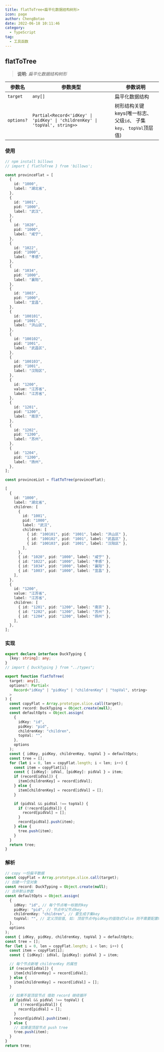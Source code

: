 ```yaml
---
title: flatToTree<扁平化数据结构树形>
icon: page
author: ChengBotao
date: 2022-06-18 10:11:46
category:
  - TypeScript
tag:
  - 工具函数
---
```


<!--
 * @Author: Chengbotao
 * @Date: 2022-06-18 10:11:46
-->

## flatToTree

> **说明:** _扁平化数据结构树形_

| 参数名     | 参数类型                                                                    | 参数说明                                                             |
| ---------- | --------------------------------------------------------------------------- | -------------------------------------------------------------------- |
| `target`   | `any[]`                                                                     | 扁平化数据结构                                                       |
| `options?` | `Partial<Record<'idKey' \| 'pidKey' \| 'childrenKey' \| 'topVal', string>>` | 树形结构关键 keys(唯一标志、 父级`id`、 子集 `key`、 `topVal`顶层值) |

### 使用

```ts
// npm install billows
// import { flatToTree } from 'billows';

const provinceFlat = [
  {
    id: "1000",
    label: "湖北省",
  },
  {
    id: "1001",
    pid: "1000",
    label: "武汉",
  },
  {
    id: "1020",
    pid: "1000",
    label: "咸宁",
  },
  {
    id: "1022",
    pid: "1000",
    label: "孝感",
  },
  {
    id: "1034",
    pid: "1000",
    label: "襄阳",
  },
  {
    id: "1003",
    pid: "1000",
    label: "宜昌",
  },
  {
    id: "100101",
    pid: "1001",
    label: "洪山区",
  },
  {
    id: "100102",
    pid: "1001",
    label: "武昌区",
  },
  {
    id: "100103",
    pid: "1001",
    label: "汉阳区",
  },
  {
    id: "1200",
    value: "江苏省",
    label: "江苏省",
  },
  {
    id: "1201",
    pid: "1200",
    label: "南京",
  },
  {
    id: "1202",
    pid: "1200",
    label: "苏州",
  },
  {
    id: "1204",
    pid: "1200",
    label: "扬州",
  },
];

const provinceList = flatToTree(provinceFlat);

[
  {
    id: "1000",
    label: "湖北省",
    children: [
      {
        id: "1001",
        pid: "1000",
        label: "武汉",
        children: [
          { id: "100101", pid: "1001", label: "洪山区" },
          { id: "100102", pid: "1001", label: "武昌区" },
          { id: "100103", pid: "1001", label: "汉阳区" },
        ],
      },
      { id: "1020", pid: "1000", label: "咸宁" },
      { id: "1022", pid: "1000", label: "孝感" },
      { id: "1034", pid: "1000", label: "襄阳" },
      { id: "1003", pid: "1000", label: "宜昌" },
    ],
  },
  {
    id: "1200",
    value: "江苏省",
    label: "江苏省",
    children: [
      { id: "1201", pid: "1200", label: "南京" },
      { id: "1202", pid: "1200", label: "苏州" },
      { id: "1204", pid: "1200", label: "扬州" },
    ],
  },
];
```

### 实现

```ts
export declare interface DuckTyping {
  [key: string]: any;
}
// import { DuckTyping } from "../types";

export function flatToTree(
  target: any[],
  options?: Partial<
    Record<"idKey" | "pidKey" | "childrenKey" | "topVal", string>
  >
) {
  const copyFlat = Array.prototype.slice.call(target);
  const record: DuckTyping = Object.create(null);
  const defaultOpts = Object.assign(
    {
      idKey: "id",
      pidKey: "pid",
      childrenKey: "children",
      topVal: "",
    },
    options
  );
  const { idKey, pidKey, childrenKey, topVal } = defaultOpts;
  const tree = [];
  for (let i = 0, len = copyFlat.length; i < len; i++) {
    const item = copyFlat[i];
    const { [idKey]: idVal, [pidKey]: pidVal } = item;
    if (record[idVal]) {
      item[childrenKey] = record[idVal];
    } else {
      item[childrenKey] = record[idVal] = [];
    }

    if (pidVal && pidVal !== topVal) {
      if (!record[pidVal]) {
        record[pidVal] = [];
      }
      record[pidVal].push(item);
    } else {
      tree.push(item);
    }
  }
  return tree;
}
```

### 解析

```ts
// copy 一份扁平数据
const copyFlat = Array.prototype.slice.call(target);
// 创建一个空对象
const record: DuckTyping = Object.create(null);
// 合并默认参数
const defaultOpts = Object.assign(
  {
    idKey: "id", // 每个节点唯一标致的key
    pidKey: "pid", // 节点中父节点key
    childrenKey: "children", // 要生成子集key
    topVal: "", // 定义顶层值, 如: 顶层节点中pidKey的值隐式false 则不需要配置topVal; 如果顶层节点pidKey的值是自定义的值 topVal定义成这个值
  },
  options
);
const { idKey, pidKey, childrenKey, topVal } = defaultOpts;
const tree = [];
for (let i = 0, len = copyFlat.length; i < len; i++) {
  const item = copyFlat[i];
  const { [idKey]: idVal, [pidKey]: pidVal } = item;

  // 每个节点新增 childrenKey 的属性
  if (record[idVal]) {
    item[childrenKey] = record[idVal];
  } else {
    item[childrenKey] = record[idVal] = [];
  }

  // 如果不是顶层节点 借助 record 继续循环
  if (pidVal && pidVal !== topVal) {
    if (!record[pidVal]) {
      record[pidVal] = [];
    }
    record[pidVal].push(item);
  } else {
    // 如果是顶层节点 push tree
    tree.push(item);
  }
}
return tree;
```
